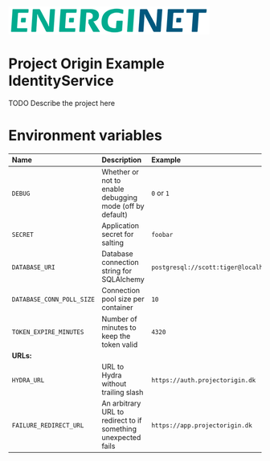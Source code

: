 ![alt text](doc/logo.png)

# Project Origin Example IdentityService

TODO Describe the project here


# Environment variables

Name | Description | Example
:--- | :--- | :--- |
`DEBUG` | Whether or not to enable debugging mode (off by default) | `0` or `1`
`SECRET` | Application secret for salting | `foobar`
`DATABASE_URI` | Database connection string for SQLAlchemy | `postgresql://scott:tiger@localhost/mydatabase`
`DATABASE_CONN_POLL_SIZE` | Connection pool size per container | `10`
`TOKEN_EXPIRE_MINUTES` | Number of minutes to keep the token valid | `4320`
**URLs:** | |
`HYDRA_URL` | URL to Hydra without trailing slash | `https://auth.projectorigin.dk`
`FAILURE_REDIRECT_URL` | An arbitrary URL to redirect to if something unexpected fails | `https://app.projectorigin.dk`
